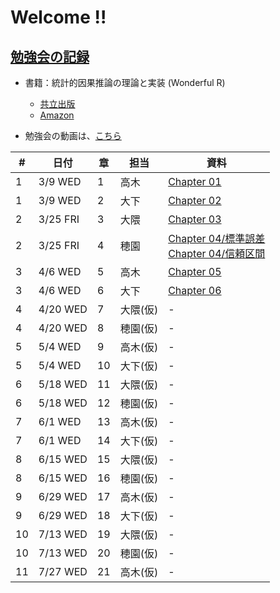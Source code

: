 # Welcome !!

## [勉強会の記録](https://brains-consulting.github.io/study_causality_2022/)

- 書籍：統計的因果推論の理論と実装 (Wonderful R)
    - [共立出版](https://www.kyoritsu-pub.co.jp/bookdetail/9784320112452)
    - [Amazon](https://www.amazon.co.jp/dp/4320112458)


- 勉強会の動画は、[こちら](https://drive.google.com/drive/folders/1eogdcBTE_jiV6xZGIZ8e7MQWYNQkW27t)


| # | 日付 | 章 | 担当 | 資料 |
| --- | - | --- | --- | --- |
|  1 | 3/9  WED  | 1  | 高木 | [Chapter 01](https://esa-pages.io/p/sharing/9508/posts/220/c990196817a2f926ef33.html) |
|  1 | 3/9  WED  | 2  | 大下 | [Chapter 02](https://brains-consulting.github.io/study_causality_2022/chapter2.html#) |
|  2 | 3/25 FRI | 3  | 大隈 | [Chapter 03](https://brains-consulting.github.io/study_causality_2022/chapter03.html#) |
|  2 | 3/25 FRI | 4  | 穂園 | [Chapter 04/標準誤差](https://brains-consulting.github.io/study_causality_2022/chapter04_1_standardError.html#) <br>  [Chapter 04/信頼区間](https://brains-consulting.github.io/study_causality_2022/chapter04_2_confidenceInterval.html#) |
|  3 | 4/6  WED | 5  | 高木 | [Chapter 05](https://esa-pages.io/p/sharing/9508/posts/241/1f444dbbaa9234c8f92b.html) |
|  3 | 4/6  WED | 6  | 大下 | [Chapter 06](https://brains-consulting.github.io/study_causality_2022/chapter06.html#) |
|  4 | 4/20 WED | 7  | 大隈(仮) | - |
|  4 | 4/20 WED | 8  | 穂園(仮) | - |
|  5 | 5/4  WED | 9  | 高木(仮) | - |
|  5 | 5/4  WED | 10 | 大下(仮) | - |
|  6 | 5/18 WED | 11 | 大隈(仮) | - |
|  6 | 5/18 WED | 12 | 穂園(仮) | - |
|  7 | 6/1  WED | 13 | 高木(仮) | - |
|  7 | 6/1  WED | 14 | 大下(仮) | - |
|  8 | 6/15 WED | 15 | 大隈(仮) | - |
|  8 | 6/15 WED | 16 | 穂園(仮) | - |
|  9 | 6/29 WED | 17 | 高木(仮) | - |
|  9 | 6/29 WED | 18 | 大下(仮) | - |
| 10 | 7/13 WED | 19 | 大隈(仮) | - |
| 10 | 7/13 WED | 20 | 穂園(仮) | - |
| 11 | 7/27 WED | 21 | 高木(仮) | - |


